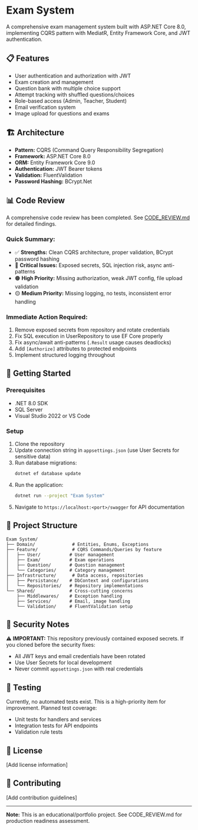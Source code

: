 # Exam System

A comprehensive exam management system built with ASP.NET Core 8.0, implementing CQRS pattern with MediatR, Entity Framework Core, and JWT authentication.

## 📋 Features

- User authentication and authorization with JWT
- Exam creation and management
- Question bank with multiple choice support
- Attempt tracking with shuffled questions/choices
- Role-based access (Admin, Teacher, Student)
- Email verification system
- Image upload for questions and exams

## 🏗️ Architecture

- **Pattern:** CQRS (Command Query Responsibility Segregation)
- **Framework:** ASP.NET Core 8.0
- **ORM:** Entity Framework Core 9.0
- **Authentication:** JWT Bearer tokens
- **Validation:** FluentValidation
- **Password Hashing:** BCrypt.Net

## 📊 Code Review

A comprehensive code review has been completed. See [CODE_REVIEW.md](./CODE_REVIEW.md) for detailed findings.

### Quick Summary:
- ✅ **Strengths:** Clean CQRS architecture, proper validation, BCrypt password hashing
- 🔴 **Critical Issues:** Exposed secrets, SQL injection risk, async anti-patterns
- 🟠 **High Priority:** Missing authorization, weak JWT config, file upload validation
- 🟡 **Medium Priority:** Missing logging, no tests, inconsistent error handling

### Immediate Action Required:
1. Remove exposed secrets from repository and rotate credentials
2. Fix SQL execution in UserRepository to use EF Core properly
3. Fix async/await anti-patterns (`.Result` usage causes deadlocks)
4. Add `[Authorize]` attributes to protected endpoints
5. Implement structured logging throughout

## 🚀 Getting Started

### Prerequisites
- .NET 8.0 SDK
- SQL Server
- Visual Studio 2022 or VS Code

### Setup
1. Clone the repository
2. Update connection string in `appsettings.json` (use User Secrets for sensitive data)
3. Run database migrations:
   ```bash
   dotnet ef database update
   ```
4. Run the application:
   ```bash
   dotnet run --project "Exam System"
   ```
5. Navigate to `https://localhost:<port>/swagger` for API documentation

## 📁 Project Structure

```
Exam System/
├── Domain/              # Entities, Enums, Exceptions
├── Feature/             # CQRS Commands/Queries by feature
│   ├── User/           # User management
│   ├── Exam/           # Exam operations
│   ├── Question/       # Question management
│   └── Categories/     # Category management
├── Infrastructure/      # Data access, repositories
│   ├── Persistance/    # DbContext and configurations
│   └── Repositories/   # Repository implementations
└── Shared/             # Cross-cutting concerns
    ├── Middlewares/    # Exception handling
    ├── Services/       # Email, image handling
    └── Validation/     # FluentValidation setup
```

## 🔐 Security Notes

⚠️ **IMPORTANT:** This repository previously contained exposed secrets. If you cloned before the security fixes:
- All JWT keys and email credentials have been rotated
- Use User Secrets for local development
- Never commit `appsettings.json` with real credentials

## 🧪 Testing

Currently, no automated tests exist. This is a high-priority item for improvement. Planned test coverage:
- Unit tests for handlers and services
- Integration tests for API endpoints
- Validation rule tests

## 📝 License

[Add license information]

## 👥 Contributing

[Add contribution guidelines]

---

**Note:** This is an educational/portfolio project. See CODE_REVIEW.md for production readiness assessment.